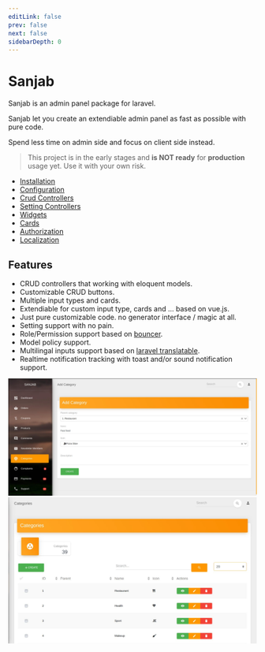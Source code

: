 ```yaml
---
editLink: false
prev: false
next: false
sidebarDepth: 0
---
```

# Sanjab
Sanjab is an admin panel package for laravel.

Sanjab let you create an extendiable admin panel as fast as possible with pure code.

Spend less time on admin side and focus on client side instead.

> This project is in the early stages and **is NOT ready** for **production** usage yet. Use it with your own risk.

* [Installation](./install.md)
* [Configuration](./install.md#Configuration)
* [Crud Controllers](./crud.md)
* [Setting Controllers](./setting.md)
* [Widgets](./widgets.md)
* [Cards](./cards.md)
* [Authorization](./authorization.md)
* [Localization](./localization.md)

## Features
* CRUD controllers that working with eloquent models.
* Customizable CRUD buttons.
* Multiple input types and cards.
* Extendiable for custom input type, cards and ... based on vue.js.
* Just pure customizable code. no generator interface / magic at all.
* Setting support with no pain.
* Role/Permission support based on [bouncer](https://github.com/JosephSilber/bouncer).
* Model policy support.
* Multilingal inputs support based on [laravel translatable](https://github.com/Astrotomic/laravel-translatable).
* Realtime notification tracking with toast and/or sound notification support.


![Sanjab laravel package](./images/screenshots/screenshot.jpg)
![Crud list](./images/screenshots/crud_list.jpg)
